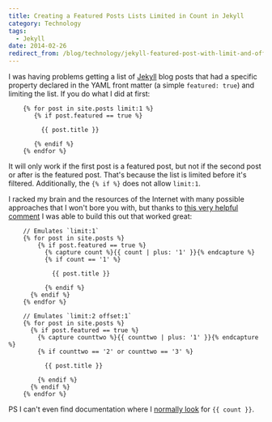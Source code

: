```yaml
---
title: Creating a Featured Posts Lists Limited in Count in Jekyll
category: Technology
tags:
  - Jekyll
date: 2014-02-26
redirect_from: /blog/technology/jekyll-featured-post-with-limit-and-offset/
---
```

I was having problems getting a list of [Jekyll](http://jekyllrb.com) blog posts that had a specific property declared in the YAML front matter (a simple `featured: true`) and limiting the list. If you do what I did at first: 

```
	{% for post in site.posts limit:1 %}
	   {% if post.featured == true %}
	
	     {{ post.title }}
	
	   {% endif %}
	{% endfor %}
```

It will only work if the first post is a featured post, but not if the second post or after is the featured post. That's because the list is limited before it's filtered. Additionally, the `{% if %}` does not allow `limit:1`. 

I racked my brain and the resources of the Internet with many possible approaches that I won't bore you with, but thanks to [this very helpful comment](https://github.com/jekyll/jekyll/issues/975) I was able to build this out that worked great:

```
    // Emulates `limit:1`
    {% for post in site.posts %}
        {% if post.featured == true %}
          {% capture count %}{{ count | plus: '1' }}{% endcapture %}
          {% if count == '1' %}

            {{ post.title }} 

          {% endif %}
      {% endif %}
    {% endfor %}
              
    // Emulates `limit:2 offset:1`
    {% for post in site.posts %}
      {% if post.featured == true %}
        {% capture counttwo %}{{ counttwo | plus: '1' }}{% endcapture %}
        {% if counttwo == '2' or counttwo == '3' %}

          {{ post.title }}

        {% endif %}
      {% endif %}
    {% endfor %}
```

PS I can't even find documentation where I [normally look](https://github.com/shopify/liquid/wiki/liquid-for-designers) for `{{ count }}`.



